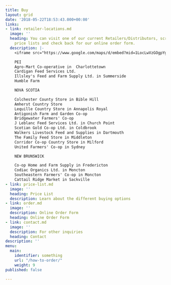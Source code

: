 ```yaml
---
title: Buy
layout: grid
date: '2018-05-22T18:53:43.000+00:00'
links:
- link: retailer-locations.md
  image: ''
  heading: You can visit one of our current Retailers/Distributors, scroll down for
    price lists and check back for our online order form.
  description: |-
    <iframe src="https://www.google.com/maps/d/embed?mid=1LocLwVzGOgpYgm2sYOJs_faxa2-4ooCj" width="640" height="480"></iframe>

    PEI
    Agro-Mart Co-operative in  Charlottetown
    Cardigan Feed Services Ltd.
    Illsley's Feed and Farm Supply Ltd. in Summerside
    Humble Farm

    NOVA SCOTIA

    Colchester County Store in Bible Hill
    Amherst Country Store
    Lequille Country Store in Annapolis Royal
    Antigonish Farm and Garden Co-op
    Bridgewater Farmers' Co-op
    J Leblanc Feed Services Ltd. in Church Point
    Scotian Gold Co-op Ltd. in Coldbrook
    Walkers Livestock Feed and Supplies in Dartmouth
    The Family Feed Store in Middleton
    Corridor Co-op Country Store in Milford
    United Farmers' Co-op in Sydney

    NEW BRUNSWICK

    Co-op Home and Farm Supply in Fredericton
    Codiac Organics Ltd. in Moncton
    Southeastern Farmers' Co-op in Moncton
    Cattail Ridge Market in Sackville
- link: price-list.md
  image: ''
  heading: Price List
  description: Learn about the different buying options
- link: order.md
  image: ''
  description: Online Order Form
  heading: Online Order Form
- link: contact.md
  image: ''
  description: For other inquiries
  heading: Contact
description: ''
menu:
  main:
    identifier: something
    url: "/how-to-order/"
    weight: 9
published: false

---
```

